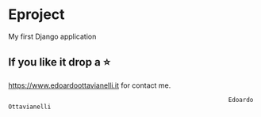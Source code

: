 # Eproject
My first Django application 


If you like it drop a :star:
-------

https://www.edoardoottavianelli.it for contact me.


                                                                  Edoardo Ottavianelli
